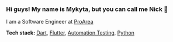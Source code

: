 ### Hi guys! My name is Mykyta, but you can call me Nick 👋

I am a Software Engineer at [ProArea](https://proarea.com/)

**Tech stack:**
[Dart](https://dart.dev/), [Flutter](https://flutter.dev/), [Automation Testing](https://docs.flutter.dev/testing), [Python](https://www.python.org/)

<!-- [FastAPI](https://fastapi.tiangolo.com/) -->



<!--
**mykyta-kovalenko/mykyta-kovalenko** is a ✨ _special_ ✨ repository because its `README.md` (this file) appears on your GitHub profile.

Here are some ideas to get you started:

- 🔭 I’m currently working on ...
- 🌱 I’m currently learning ...
- 👯 I’m looking to collaborate on ...
- 🤔 I’m looking for help with ...
- 💬 Ask me about ...
- 📫 How to reach me: ...
- 😄 Pronouns: ...
- ⚡ Fun fact: ...
-->
